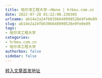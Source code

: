 ```yaml
---
title: 哈尔滨工程大学->None | hrbeu.com.cn
date: 2022-07-28 01:22:08.236305
urlname: ab14e2a24fb639b648998528e9fe0e89
slug: ab14e2a24fb639b648998528e9fe0e89
tags: 
- 哈尔滨工程大学
categories:
- hrbeu.com.cn
- 哈尔滨工程大学
authorbox: false
sidebar: false
---
```





[转入文章首发地址](https://mp.weixin.qq.com/s/D2bZuUrpwgJGTLNdqSrknQ)